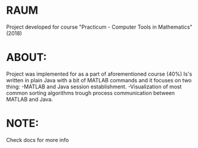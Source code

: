 # RAUM
Project developed for course "Practicum - Computer Tools in Mathematics" (2018)
# ABOUT:
Project was implemented for as a part of aforementioned course (40%)
Is's written in plain Java with a bit of MATLAB commands and it focuses on two thing:
-MATLAB and Java session establishment.
-Visualization of most common sorting algorithms trough process communication between MATLAB and Java.
# NOTE:
Check docs for more info
